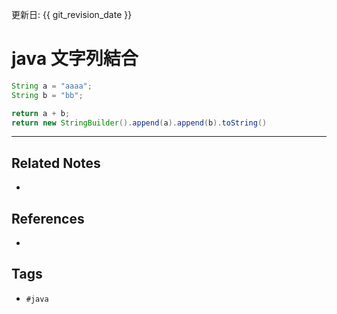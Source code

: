 更新日: {{ git_revision_date }}

# java 文字列結合

```java
String a = "aaaa";
String b = "bb";

return a + b;
return new StringBuilder().append(a).append(b).toString()
```

---
## Related Notes
- 

## References
- 

## Tags
- `#java` 